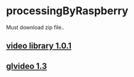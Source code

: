 # processingByRaspberry  


Must download zip file..  
## [video library 1.0.1](https://github.com/processing/processing-video/releases/tag/2)  
## [glvideo 1.3](https://github.com/gohai/processing-glvideo/releases)  
